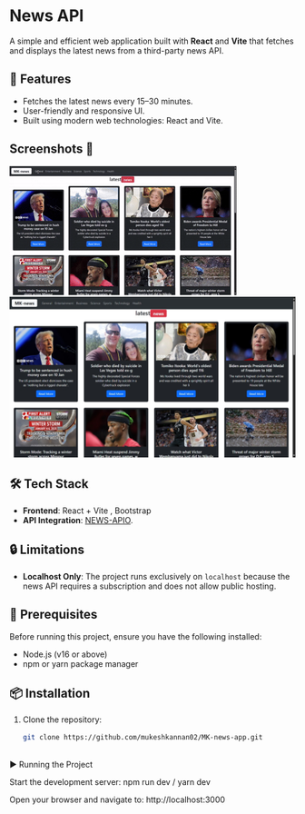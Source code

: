 # News API  

A simple and efficient web application built with **React** and **Vite** that fetches and displays the latest news from a third-party news API. 

## 🚀 Features  
- Fetches the latest news every 15–30 minutes.  
- User-friendly and responsive UI.  
- Built using modern web technologies: React and Vite.  

## Screenshots 📸
![Demo video](/src/assets/DEMO_GIF.gif)
![Preview](/src/assets/SCREENSHOT.jpeg)


## 🛠️ Tech Stack  
- **Frontend**: React + Vite , Bootstrap
- **API Integration**: [NEWS-APIO](https://newsapi.org/).  

## 🔒 Limitations  
- **Localhost Only**: The project runs exclusively on `localhost` because the news API requires a subscription and does not allow public hosting.  

## 🔧 Prerequisites  
Before running this project, ensure you have the following installed:  
- Node.js (v16 or above)  
- npm or yarn package manager  

## 📦 Installation  

1. Clone the repository:  
   ```bash  
   git clone https://github.com/mukeshkannan02/MK-news-app.git
     
▶️ Running the Project

Start the development server:
npm run dev  /  yarn dev  

Open your browser and navigate to:
http://localhost:3000 
